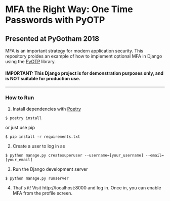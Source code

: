 MFA the Right Way: One Time Passwords with PyOTP
===

Presented at PyGotham 2018
---

MFA is an important strategy for modern application security. This repository proides an example of how to implement optional MFA in Django using the [PyOTP](https://github.com/pyotp/pyotp) library.

#### IMPORTANT: This Django project is for demonstration purposes only, and is NOT suitable for production use.

---

### How to Run

1. Install dependencies with [Poetry](https://poetry.eustace.io/)

  ```
  $ poetry install
  ```

or just use pip

  ```
  $ pip install -r requirements.txt
  ```

2. Create a user to log in as
  ```
  $ python manage.py createsuperuser --username=[your_username] --email=[your_email]
  ```

3. Run the Django development server
  ```
  $ python manage.py runserver
  ```

4. That's it! Visit http://localhost:8000 and log in. Once in, you can enable MFA from the profile screen.
